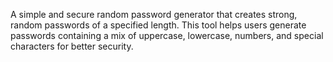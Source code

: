 A simple and secure random password generator that creates strong, random passwords of a specified length. 
This tool helps users generate passwords containing a mix of uppercase, lowercase, numbers, and special characters for better security.
